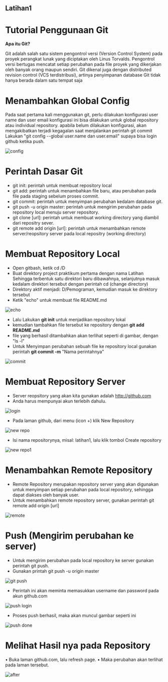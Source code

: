 ## Latihan1
# Tutorial Penggunaan Git

**Apa itu Git?**

Git adalah salah satu sistem pengontrol versi (Version Control System) pada proyek perangkat lunak yang diciptakan oleh Linus Torvalds. Pengontrol versi bertugas mencatat setiap perubahan pada file proyek yang dikerjakan oleh banyak orang maupun sendiri. Git dikenal juga dengan distributed revision control (VCS terdistribusi), artinya penyimpanan database Git tidak hanya berada dalam satu tempat saja

# Menambahkan Global Config
Pada saat pertama kali menggunakan git, perlu dilakukan konfigurasi user name dan user email konfigurasi ini bisa dilakukan untuk global repository atau individual repository. apabila belum dilakukan konfigurasi, akan mengakibatkan terjadi kegagalan saat menjalankan perintah git commit Lakukan "git config --global user.name dan user.email" supaya bisa login github ketika push.

![config](https://user-images.githubusercontent.com/46927379/51920220-883c1f00-2417-11e9-9cc1-87e5137e54a2.png)

# Perintah Dasar Git
- git init: perintah untuk membuat repository local
- git add: perintah untuk menambahkan file baru, atau perubahan pada file pada staging sebelum proses commit.
- git commit: perintah untuk menyimpan perubahan kedalam database git.
- git push -u origin master: perintah untuk mengirim perubahan pada repository local menuju server repository.
- git clone [url]: perintah untuk membuat working directory yang diambil dari repositry sever.
- git remote add origin [url]: perintah untuk menambahkan remote server/reopsitory server pada local repositry (working directory)

# Membuat Repository Local
- Open gitbash, ketik cd /D
- Buat direktory project praktikum pertama dengan nama Latihan Sehingga terbentuk satu direktori baru dibawahnya, selanjutnya masuk kedalam direktori tersebut dengan perintah cd (change directory)
- Direktory aktif menjadi: D/Pemograman, kemudian masuk ke direktory tersebut 
- Ketik "echo" untuk membuat file README.md

![echo](https://user-images.githubusercontent.com/46927379/51921589-495b9880-241a-11e9-8f88-88a33f6feffd.png)

- Lalu Lakukan **git init** untuk menjadikan repository lokal 
- kemudian tambahkan file tersebut ke repository dengan **git add README.md** 
- file yang berhasil ditambahkan akan terlihat seperti di gambar, dengan "ls -l" 
- Untuk Menyimpan perubahan sebuah file ke repository local gunakan perintah **git commit -m** "Nama perintahnya"

![commit](https://user-images.githubusercontent.com/46927379/51922155-106ff380-241b-11e9-8812-27787ef188fd.png)

# Membuat Repository Server
- Server reopsitory yang akan kita gunakan adalah http://github.com
- Anda harus mempunyai akun terlebih dahulu.

![login](https://user-images.githubusercontent.com/46927379/51922372-7e1c1f80-241b-11e9-997c-7f7c43b5fc6a.png)

- Pada laman github, dari menu (icon +) klik New Repository

![new repo](https://user-images.githubusercontent.com/46927379/51922419-95f3a380-241b-11e9-93fc-187899a28df9.png)

- Isi nama repositorynya, misal: latihan1, lalu klik tombol Create repository

![new repo1](https://user-images.githubusercontent.com/46927379/51922538-d05d4080-241b-11e9-8ffe-4ae2958c03f3.png)

# Menambahkan Remote Repository
- Remote Repository merupakan repository server yang akan digunakan untuk menyimpan setiap perubahan pada local repository, sehingga dapat diakses oleh banyak user.
- Untuk menambahkan remote repository server, gunakan perintah git remote add origin [url]

![remote](https://user-images.githubusercontent.com/46927379/51923171-fcc58c80-241c-11e9-97ba-b63140be572b.png)

# Push (Mengirim perubahan ke server)
- Untuk mengirim perubahan pada local repository ke server gunakan perintah git push.
- Gunakan printah git push -u origin master

![git push](https://user-images.githubusercontent.com/46927379/51923491-b02e8100-241d-11e9-84f8-8654b255b358.png)

- Perintah ini akan meminta memasukkan username dan password pada akun github.com

![push login](https://user-images.githubusercontent.com/46927379/51923609-e8ce5a80-241d-11e9-9d45-649936f3de89.png)

- Proses push berhasil, maka akan muncul gambar seperti ini

![push done](https://user-images.githubusercontent.com/46927379/51923567-d05e4000-241d-11e9-9173-067fc9009857.png)

# Melihat Hasil nya pada Repository
•	Buka laman github.com, lalu refresh page.
•	Maka perubahan akan terlihat pada laman tersebut.

![after](https://user-images.githubusercontent.com/46927379/51924615-ee2ca480-241f-11e9-9fe6-b3d8000e04e2.png)

